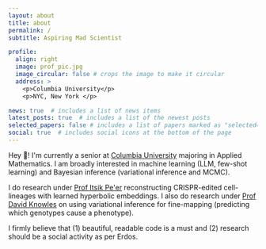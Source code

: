 ```yaml
---
layout: about
title: about
permalink: /
subtitle: Aspiring Mad Scientist

profile:
  align: right
  image: prof_pic.jpg
  image_circular: false # crops the image to make it circular
  address: >
    <p>Columbia University</p>
    <p>NYC, New York </p>

news: true  # includes a list of news items
latest_posts: true  # includes a list of the newest posts
selected_papers: false # includes a list of papers marked as "selected={true}"
social: true  # includes social icons at the bottom of the page
---
```


Hey :wave:! I'm currently a senior at [Columbia University](https://www.columbia.edu/) majoring in Applied Mathematics. I am broadly interested in machine learning (LLM, few-shot learning) and Bayesian inference (variational inference and MCMC).

I do research under [Prof Itsik Pe'er](https://www.engineering.columbia.edu/faculty/itsik-peer) reconstructing CRISPR-edited cell-lineages with learned hyperbolic embeddings. I also do research under [Prof David Knowles](https://davidaknowles.github.io/) on using variational inference for fine-mapping (predicting which genotypes cause a phenotype).

I firmly believe that (1) beautiful, readable code is a must and (2) research should be a social activity as per Erdos.